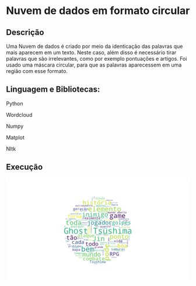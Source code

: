 # Nuvem de dados em formato circular

## Descrição
 Uma Nuvem de dados é criado por meio da identicação das palavras que mais aparecem em um texto. Neste caso, além disso é necessário tirar palavras que são irrelevantes, como por exemplo pontuações e artigos. Foi usado uma máscara circular, para que as palavras aparecessem em uma região com esse formato.
 
## Linguagem e Bibliotecas:
Python

Wordcloud

Numpy

Matplot

Nltk

## Execução

![Alt text](https://github.com/nathanafacion/Nuvem-de-dados/blob/master/image.png?raw=true "Nuvem de dados circular")
 
